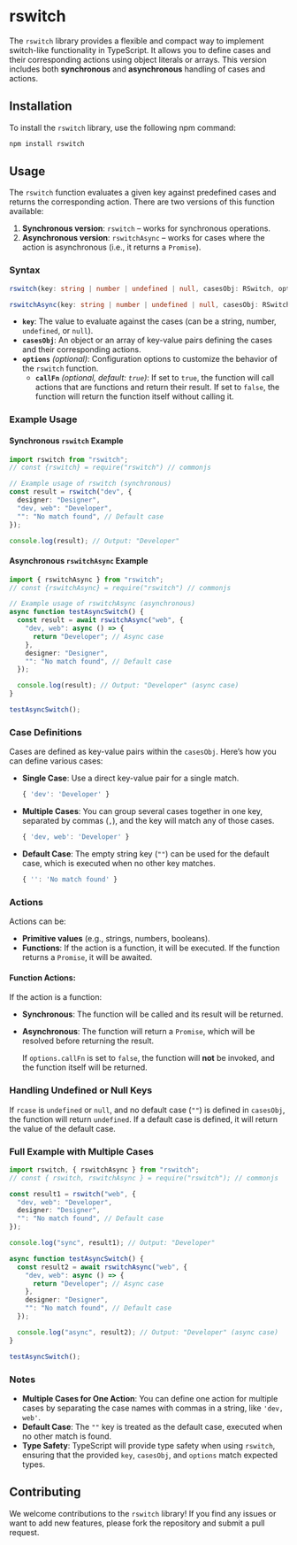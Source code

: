 # rswitch

The `rswitch` library provides a flexible and compact way to implement switch-like functionality in TypeScript. It allows you to define cases and their corresponding actions using object literals or arrays. This version includes both **synchronous** and **asynchronous** handling of cases and actions.

## Installation

To install the `rswitch` library, use the following npm command:

```bash
npm install rswitch
```

## Usage

The `rswitch` function evaluates a given key against predefined cases and returns the corresponding action. There are two versions of this function available:

1. **Synchronous version**: `rswitch` – works for synchronous operations.
2. **Asynchronous version**: `rswitchAsync` – works for cases where the action is asynchronous (i.e., it returns a `Promise`).

### Syntax

```typescript
rswitch(key: string | number | undefined | null, casesObj: RSwitch, options?: Options): T | undefined;

rswitchAsync(key: string | number | undefined | null, casesObj: RSwitch, options?: Options): Promise<T | undefined>;
```

- **`key`**: The value to evaluate against the cases (can be a string, number, `undefined`, or `null`).
- **`casesObj`**: An object or an array of key-value pairs defining the cases and their corresponding actions.
- **`options`** _(optional)_: Configuration options to customize the behavior of the `rswitch` function.
  - **`callFn`** _(optional, default: `true`)_: If set to `true`, the function will call actions that are functions and return their result. If set to `false`, the function will return the function itself without calling it.

### Example Usage

#### Synchronous `rswitch` Example

```typescript
import rswitch from "rswitch";
// const {rswitch} = require("rswitch") // commonjs

// Example usage of rswitch (synchronous)
const result = rswitch("dev", {
  designer: "Designer",
  "dev, web": "Developer",
  "": "No match found", // Default case
});

console.log(result); // Output: "Developer"
```

#### Asynchronous `rswitchAsync` Example

```typescript
import { rswitchAsync } from "rswitch";
// const {rswitchAsync} = require("rswitch") // commonjs

// Example usage of rswitchAsync (asynchronous)
async function testAsyncSwitch() {
  const result = await rswitchAsync("web", {
    "dev, web": async () => {
      return "Developer"; // Async case
    },
    designer: "Designer",
    "": "No match found", // Default case
  });

  console.log(result); // Output: "Developer" (async case)
}

testAsyncSwitch();
```

### Case Definitions

Cases are defined as key-value pairs within the `casesObj`. Here’s how you can define various cases:

- **Single Case**: Use a direct key-value pair for a single match.

  ```typescript
  { 'dev': 'Developer' }
  ```

- **Multiple Cases**: You can group several cases together in one key, separated by commas (`,`), and the key will match any of those cases.

  ```typescript
  { 'dev, web': 'Developer' }
  ```

- **Default Case**: The empty string key (`""`) can be used for the default case, which is executed when no other key matches.
  ```typescript
  { '': 'No match found' }
  ```

### Actions

Actions can be:

- **Primitive values** (e.g., strings, numbers, booleans).
- **Functions**: If the action is a function, it will be executed. If the function returns a `Promise`, it will be awaited.

#### Function Actions:

If the action is a function:

- **Synchronous**: The function will be called and its result will be returned.
- **Asynchronous**: The function will return a `Promise`, which will be resolved before returning the result.

  If `options.callFn` is set to `false`, the function will **not** be invoked, and the function itself will be returned.

### Handling Undefined or Null Keys

If `rcase` is `undefined` or `null`, and no default case (`""`) is defined in `casesObj`, the function will return `undefined`. If a default case is defined, it will return the value of the default case.

### Full Example with Multiple Cases

```typescript
import rswitch, { rswitchAsync } from "rswitch";
// const { rswitch, rswitchAsync } = require("rswitch"); // commonjs

const result1 = rswitch("web", {
  "dev, web": "Developer",
  designer: "Designer",
  "": "No match found", // Default case
});

console.log("sync", result1); // Output: "Developer"

async function testAsyncSwitch() {
  const result2 = await rswitchAsync("web", {
    "dev, web": async () => {
      return "Developer"; // Async case
    },
    designer: "Designer",
    "": "No match found", // Default case
  });

  console.log("async", result2); // Output: "Developer" (async case)
}

testAsyncSwitch();
```

### Notes

- **Multiple Cases for One Action**: You can define one action for multiple cases by separating the case names with commas in a string, like `'dev, web'`.
- **Default Case**: The `""` key is treated as the default case, executed when no other match is found.
- **Type Safety**: TypeScript will provide type safety when using `rswitch`, ensuring that the provided `key`, `casesObj`, and `options` match expected types.

## Contributing

We welcome contributions to the `rswitch` library! If you find any issues or want to add new features, please fork the repository and submit a pull request.
